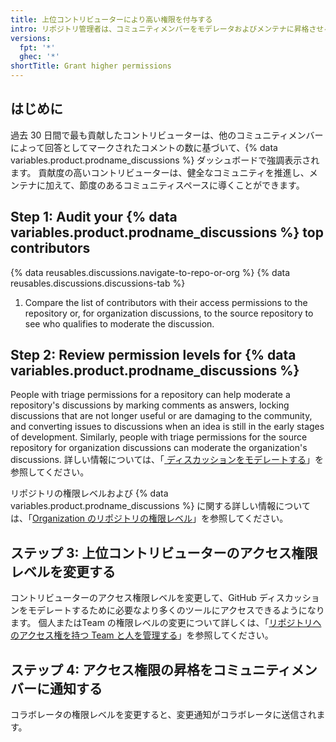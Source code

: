 ```yaml
---
title: 上位コントリビューターにより高い権限を付与する
intro: リポジトリ管理者は、コミュニティメンバーをモデレータおよびメンテナに昇格させることができます。
versions:
  fpt: '*'
  ghec: '*'
shortTitle: Grant higher permissions
---
```



## はじめに

過去 30 日間で最も貢献したコントリビューターは、他のコミュニティメンバーによって回答としてマークされたコメントの数に基づいて、{% data variables.product.prodname_discussions %} ダッシュボードで強調表示されます。 貢献度の高いコントリビューターは、健全なコミュニティを推進し、メンテナに加えて、節度のあるコミュニティスペースに導くことができます。

## Step 1: Audit your {% data variables.product.prodname_discussions %} top contributors

{% data reusables.discussions.navigate-to-repo-or-org %}
{% data reusables.discussions.discussions-tab %}
1. Compare the list of contributors with their access permissions to the repository or, for organization discussions, to the source repository to see who qualifies to moderate the discussion.

## Step 2: Review permission levels for {% data variables.product.prodname_discussions %}

People with triage permissions for a repository can help moderate a repository's discussions by marking comments as answers, locking discussions that are not longer useful or are damaging to the community, and converting issues to discussions when an idea is still in the early stages of development. Similarly, people with triage permissions for the source repository for organization discussions can moderate the organization's discussions. 詳しい情報については、「[ ディスカッションをモデレートする](/discussions/managing-discussions-for-your-community/moderating-discussions)」を参照してください。

リポジトリの権限レベルおよび {% data variables.product.prodname_discussions %} に関する詳しい情報については、「[Organization のリポジトリの権限レベル](/organizations/managing-access-to-your-organizations-repositories/repository-permission-levels-for-an-organization)」を参照してください。

## ステップ 3: 上位コントリビューターのアクセス権限レベルを変更する

コントリビューターのアクセス権限レベルを変更して、GitHub ディスカッションをモデレートするために必要なより多くのツールにアクセスできるようになります。 個人またはTeam の権限レベルの変更について詳しくは、「[リポジトリへのアクセス権を持つ Team と人を管理する](/github/administering-a-repository/managing-teams-and-people-with-access-to-your-repository)」を参照してください。

## ステップ 4: アクセス権限の昇格をコミュニティメンバーに通知する

コラボレータの権限レベルを変更すると、変更通知がコラボレータに送信されます。
